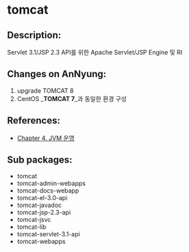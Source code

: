 # tomcat

## Description:

Servlet 3.1/JSP 2.3 API를 위한 Apache Servlet/JSP Engine 및 RI

## Changes on AnNyung:

1. upgrade TOMCAT 8
2. CentOS _**TOMCAT 7**_과 동일한 환경 구성

## References:

* [Chapter 4. JVM 운영](https://joungkyun.gitbooks.io/annyung-3-user-guide/content/chapter4.html)

## Sub packages:

* tomcat
* tomcat-admin-webapps
* tomcat-docs-webapp
* tomcat-el-3.0-api
* tomcat-javadoc
* tomcat-jsp-2.3-api
* tomcat-jsvc
* tomcat-lib
* tomcat-servlet-3.1-api
* tomcat-webapps

